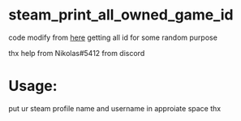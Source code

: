 # steam_print_all_owned_game_id

code modify from [here](https://itectec.com/game/steam-how-to-get-a-list-of-the-app-ids-of-all-games-in-the-library/)
getting all id for some random purpose

thx help from Nikolas#5412 from discord

# Usage:
put ur steam profile name and username in approiate space thx
